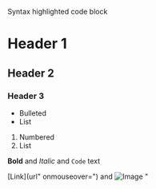 
Syntax highlighted code block

# Header 1
## Header 2
### Header 3

- Bulleted
- List

1. Numbered
2. List

**Bold** and _Italic_ and `Code` text

[Link](url" onmouseover="<script>alert(1)</script>) and ![Image](src)
"</article><script>alert(1)</script>
